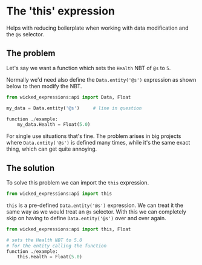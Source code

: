 # The 'this' expression

Helps with reducing boilerplate when working with data modification and the `@s` selector.


## The problem

Let's say we want a function which sets the `Health` NBT of `@s` to `5`.

Normally we'd need also define the `Data.entity('@s')` expression as shown below to then modify the NBT.

```py
from wicked_expressions:api import Data, Float

my_data = Data.entity('@s')     # line in question

function ./example:
    my_data.Health = Float(5.0)
```

For single use situations that's fine. The problem arises in big projects where `Data.entity('@s')` is defined many times, while it's the same exact thing, which can get quite annoying.


## The solution

To solve this problem we can import the `this` expression.

```py
from wicked_expressions:api import this
```

`this` is a pre-defined `Data.entity('@s')` expression. We can treat it the same way as we would treat an `@s` selector. With this we can completely skip on having to define `Data.entity('@s')` over and over again.

```py
from wicked_expressions:api import this, Float

# sets the Health NBT to 5.0
# for the entity calling the function 
function ./example:
    this.Health = Float(5.0)
```